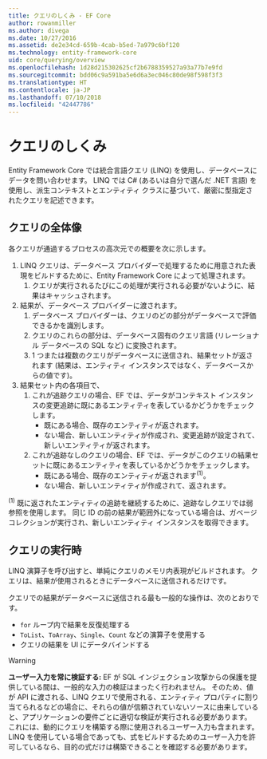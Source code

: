 ```yaml
---
title: クエリのしくみ - EF Core
author: rowanmiller
ms.author: divega
ms.date: 10/27/2016
ms.assetid: de2e34cd-659b-4cab-b5ed-7a979c6bf120
ms.technology: entity-framework-core
uid: core/querying/overview
ms.openlocfilehash: 1d28d215302625cf2b6788359527a93a77b7e9fd
ms.sourcegitcommit: bdd06c9a591ba5e6d6a3ec046c80de98f598f3f3
ms.translationtype: HT
ms.contentlocale: ja-JP
ms.lasthandoff: 07/10/2018
ms.locfileid: "42447786"
---
```

# <a name="how-queries-work"></a>クエリのしくみ

Entity Framework Core では統合言語クエリ (LINQ) を使用し、データベースにデータを問い合わせます。 LINQ では C# (あるいは自分で選んだ .NET 言語) を使用し、派生コンテキストとエンティティ クラスに基づいて、厳密に型指定されたクエリを記述できます。

## <a name="the-life-of-a-query"></a>クエリの全体像

各クエリが通過するプロセスの高次元での概要を次に示します。

1. LINQ クエリは、データベース プロバイダーで処理するために用意された表現をビルドするために、Entity Framework Core によって処理されます。
   1. クエリが実行されるたびにこの処理が実行される必要がないように、結果はキャッシュされます。
2. 結果が、データベース プロバイダーに渡されます。
   1. データベース プロバイダーは、クエリのどの部分がデータベースで評価できるかを識別します。
   2. クエリのこれらの部分は、データベース固有のクエリ言語 (リレーショナル データベースの SQL など) に変換されます。
   3. 1 つまたは複数のクエリがデータべースに送信され、結果セットが返されます (結果は、エンティティ インスタンスではなく、データベースからの値です)。
3. 結果セット内の各項目で、
   1. これが追跡クエリの場合、EF では、データがコンテキスト インスタンスの変更追跡に既にあるエンティティを表しているかどうかをチェックします。
      * 既にある場合、既存のエンティティが返されます。
      * ない場合、新しいエンティティが作成され、変更追跡が設定されて、新しいエンティティが返されます。
   2. これが追跡なしのクエリの場合、EF では、データがこのクエリの結果セットに既にあるエンティティを表しているかどうかをチェックします。
      * 既にある場合、既存のエンティティが返されます<sup>(1)</sup>。
      * ない場合、新しいエンティティが作成されて、返されます。

<sup>(1)</sup> 既に返されたエンティティの追跡を継続するために、追跡なしクエリでは弱参照を使用します。 同じ ID の前の結果が範囲外になっている場合は、ガベージ コレクションが実行され、新しいエンティティ インスタンスを取得できます。

## <a name="when-queries-are-executed"></a>クエリの実行時

LINQ 演算子を呼び出すと、単純にクエリのメモリ内表現がビルドされます。 クエリは、結果が使用されるときにデータベースに送信されるだけです。

クエリでの結果がデータベースに送信される最も一般的な操作は、次のとおりです。
* `for` ループ内で結果を反復処理する
* `ToList`、`ToArray`、`Single`、`Count` などの演算子を使用する
* クエリの結果を UI にデータバインドする

> [!WARNING]  
> **ユーザー入力を常に検証する:** EF が SQL インジェクション攻撃からの保護を提供している間は、一般的な入力の検証はまったく行われません。 そのため、値が API に渡される、LINQ クエリで使用される、エンティティ プロパティに割り当てられるなどの場合に、それらの値が信頼されていないソースに由来していると、アプリケーションの要件ごとに適切な検証が実行される必要があります。 これには、動的にクエリを構築する際に使用されるユーザー入力も含まれます。 LINQ を使用している場合であっても、式をビルドするためのユーザー入力を許可しているなら、目的の式だけは構築できることを確認する必要があります。
